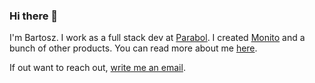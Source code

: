 ### Hi there 👋

I'm Bartosz. I work as a full stack dev at [Parabol](https://github.com/ParabolInc). I created [Monito](https://monito.dev) and a bunch of other products. You can read more about me [here](https://jarocki.me).

If out want to reach out, [write me an email](mailto:bartosz.jarocki@hey.com).

